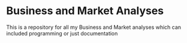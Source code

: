 # Business and Market Analyses
 This is a repository for all my Business and Market analyses which can included programming or just documentation
